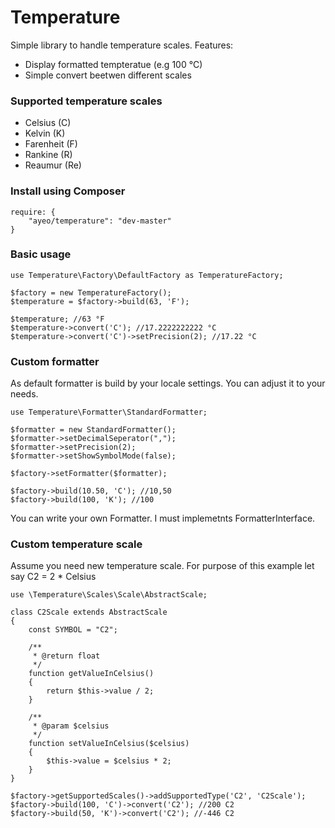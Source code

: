 Temperature
===========

Simple library to handle temperature scales. Features:
* Display formatted tempteratue (e.g 100 °C)
* Simple convert beetwen different scales

### Supported temperature scales
* Celsius (C)
* Kelvin (K)
* Farenheit (F)
* Rankine (R)
* Reaumur (Re)

### Install using Composer
```
require: {
	"ayeo/temperature": "dev-master"
}
```

### Basic usage
```
use Temperature\Factory\DefaultFactory as TemperatureFactory;

$factory = new TemperatureFactory();
$temperature = $factory->build(63, 'F');

$temperature; //63 °F
$temperature->convert('C'); //17.2222222222 °C
$temperature->convert('C')->setPrecision(2); //17.22 °C
```

### Custom formatter
As default formatter is build by your locale settings. You can adjust it to your needs.
```
use Temperature\Formatter\StandardFormatter;

$formatter = new StandardFormatter();
$formatter->setDecimalSeperator(",");
$formatter->setPrecision(2);
$formatter->setShowSymbolMode(false);

$factory->setFormatter($formatter);

$factory->build(10.50, 'C'); //10,50
$factory->build(100, 'K'); //100
```
You can write your own Formatter. I must implemetnts FormatterInterface.

### Custom temperature scale
Assume you need new temperature scale. For purpose of this example let say C2 = 2 * Celsius
```
use \Temperature\Scales\Scale\AbstractScale;

class C2Scale extends AbstractScale
{
	const SYMBOL = "C2";

	/**
	 * @return float
	 */
	function getValueInCelsius()
	{
		return $this->value / 2;
	}

	/**
	 * @param $celsius
	 */
	function setValueInCelsius($celsius)
	{
		$this->value = $celsius * 2;
	}
}

$factory->getSupportedScales()->addSupportedType('C2', 'C2Scale');
$factory->build(100, 'C')->convert('C2'); //200 C2
$factory->build(50, 'K')->convert('C2'); //-446 C2
```

